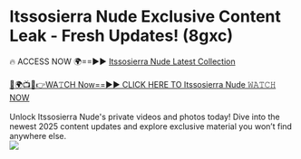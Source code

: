 # Itssosierra Nude Exclusive Content Leak - Fresh Updates! (8gxc)

🔥 ACCESS NOW 🌍==►► <a href="https://tinyurl.com/yc657z5k" rel="nofollow">Itssosierra Nude Latest Collection</a>
<br><br>
[🔴🌍📺📱👉WA𝚃CH Now==►► CLICK HERE TO Itssosierra Nude 𝚆𝙰𝚃𝙲𝙷 NOW](https://tinyurl.com/yc657z5k)
<br><br>
Unlock Itssosierra Nude's private videos and photos today! Dive into the newest 2025 content updates and explore exclusive material you won’t find anywhere else.
<br>
<a href="https://tinyurl.com/yc657z5k" rel="nofollow" data-target="animated-image.originalLink"><img src="https://camo.githubusercontent.com/8a4f000d20f83aca3bf7ec5f350d767afa0574a8a352519fd8cfa583a6f93a33/68747470733a2f2f692e696d6775722e636f6d2f644a486b345a712e676966" data-canonical-src="https://i.imgur.com/dJHk4Zq.gif" style="max-width: 100%; display: inline-block;" data-target="animated-image.originalImage"></a>
<br>
